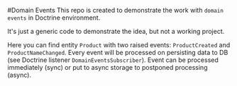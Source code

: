 #Domain Events
This repo is created to demonstrate the work with `domain events` in Doctrine environment.

It's just a generic code to demonstrate the idea, but not a working project.

Here you can find entity `Product` with two raised events: `ProductCreated` and `ProductNameChanged`.
Every event will be processed on persisting data to DB (see Doctrine listener `DomainEventsSubscriber`).
Event can be processed immediately (sync) or put to async storage to postponed processing (async).